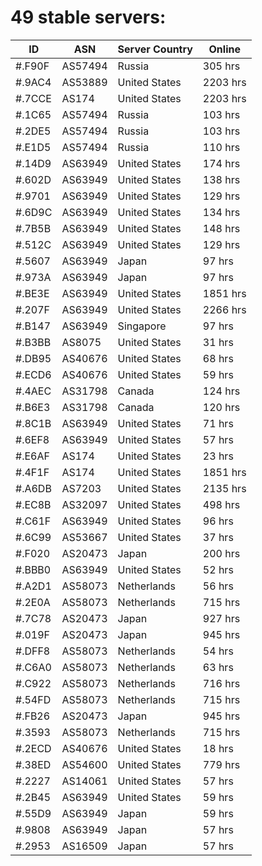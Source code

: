 # 49 stable servers:

| ID | ASN | Server Country | Online |
| ------ | ------ | ------ | ------ |
| #.F90F | AS57494 | Russia | 305 hrs |
| #.9AC4 | AS53889 | United States | 2203 hrs |
| #.7CCE | AS174 | United States | 2203 hrs |
| #.1C65 | AS57494 | Russia | 103 hrs |
| #.2DE5 | AS57494 | Russia | 103 hrs |
| #.E1D5 | AS57494 | Russia | 110 hrs |
| #.14D9 | AS63949 | United States | 174 hrs |
| #.602D | AS63949 | United States | 138 hrs |
| #.9701 | AS63949 | United States | 129 hrs |
| #.6D9C | AS63949 | United States | 134 hrs |
| #.7B5B | AS63949 | United States | 148 hrs |
| #.512C | AS63949 | United States | 129 hrs |
| #.5607 | AS63949 | Japan | 97 hrs |
| #.973A | AS63949 | Japan | 97 hrs |
| #.BE3E | AS63949 | United States | 1851 hrs |
| #.207F | AS63949 | United States | 2266 hrs |
| #.B147 | AS63949 | Singapore | 97 hrs |
| #.B3BB | AS8075 | United States | 31 hrs |
| #.DB95 | AS40676 | United States | 68 hrs |
| #.ECD6 | AS40676 | United States | 59 hrs |
| #.4AEC | AS31798 | Canada | 124 hrs |
| #.B6E3 | AS31798 | Canada | 120 hrs |
| #.8C1B | AS63949 | United States | 71 hrs |
| #.6EF8 | AS63949 | United States | 57 hrs |
| #.E6AF | AS174 | United States | 23 hrs |
| #.4F1F | AS174 | United States | 1851 hrs |
| #.A6DB | AS7203 | United States | 2135 hrs |
| #.EC8B | AS32097 | United States | 498 hrs |
| #.C61F | AS63949 | United States | 96 hrs |
| #.6C99 | AS53667 | United States | 37 hrs |
| #.F020 | AS20473 | Japan | 200 hrs |
| #.BBB0 | AS63949 | United States | 52 hrs |
| #.A2D1 | AS58073 | Netherlands | 56 hrs |
| #.2E0A | AS58073 | Netherlands | 715 hrs |
| #.7C78 | AS20473 | Japan | 927 hrs |
| #.019F | AS20473 | Japan | 945 hrs |
| #.DFF8 | AS58073 | Netherlands | 54 hrs |
| #.C6A0 | AS58073 | Netherlands | 63 hrs |
| #.C922 | AS58073 | Netherlands | 716 hrs |
| #.54FD | AS58073 | Netherlands | 715 hrs |
| #.FB26 | AS20473 | Japan | 945 hrs |
| #.3593 | AS58073 | Netherlands | 715 hrs |
| #.2ECD | AS40676 | United States | 18 hrs |
| #.38ED | AS54600 | United States | 779 hrs |
| #.2227 | AS14061 | United States | 57 hrs |
| #.2B45 | AS63949 | United States | 59 hrs |
| #.55D9 | AS63949 | Japan | 59 hrs |
| #.9808 | AS63949 | Japan | 57 hrs |
| #.2953 | AS16509 | Japan | 57 hrs |

